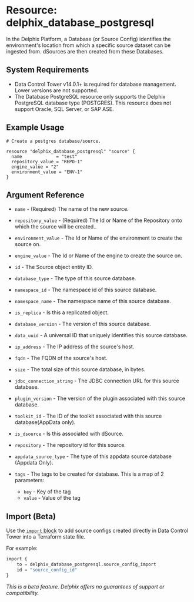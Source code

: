 # Resource: <resource name> delphix_database_postgresql

In the Delphix Platform, a Database (or Source Config) identifies the environment's location from which a specific source dataset can be ingested from. dSources are then created from these Databases.

## System Requirements

* Data Control Tower v14.0.1+ is required for database management. Lower versions are not supported.
* The Database PostgreSQL resource only supports the Delphix PostgreSQL database type (POSTGRES). This resource does not support Oracle, SQL Server, or SAP ASE.

## Example Usage

```hcl
# Create a postgres database/source. 

resource "delphix_database_postgresql" "source" {
  name             = "test"
  repository_value = "REPO-1"
  engine_value = "2"
  environment_value = "ENV-1"
}

```

## Argument Reference

* `name` - (Required) The name of the new source.

* `repository_value` - (Required)  The Id or Name of the Repository onto which the source will be created..

* `environment_value` - The Id or Name of the environment to create the source on.

* `engine_value` - The Id or Name of the engine to create the source on.

* `id` - The Source object entity ID.

* `database_type` - The type of this source database.

* `namespace_id` - The namespace id of this source database.

* `namespace_name` - The namespace name of this source database.

* `is_replica` - Is this a replicated object.

* `database_version` - The version of this source database.

* `data_uuid` - A universal ID that uniquely identifies this source database.

* `ip_address` - The IP address of the source's host.

* `fqdn` - The FQDN of the source's host.

* `size` - The total size of this source database, in bytes.

* `jdbc_connection_string` - The JDBC connection URL for this source database.

* `plugin_version` - The version of the plugin associated with this source database.

* `toolkit_id` - The ID of the toolkit associated with this source database(AppData only).

* `is_dsource` - Is this associated with dSource.

* `repository` - The repository id for this source.

* `appdata_source_type` - The type of this appdata source database (Appdata Only).

* `tags` -  The tags to be created for database. This is a map of 2 parameters:
    * `key` - Key of the tag
    * `value` - Value of the tag

## Import (Beta)

Use the [`import` block](https://developer.hashicorp.com/terraform/language/import) to add source configs created directly in Data Control Tower into a Terraform state file. 

For example:
```terraform
import { 
    to = delphix_database_postgresql.source_config_import
    id = "source_config_id"
}
```

*This is a beta feature. Delphix offers no guarantees of support or compatibility.*

